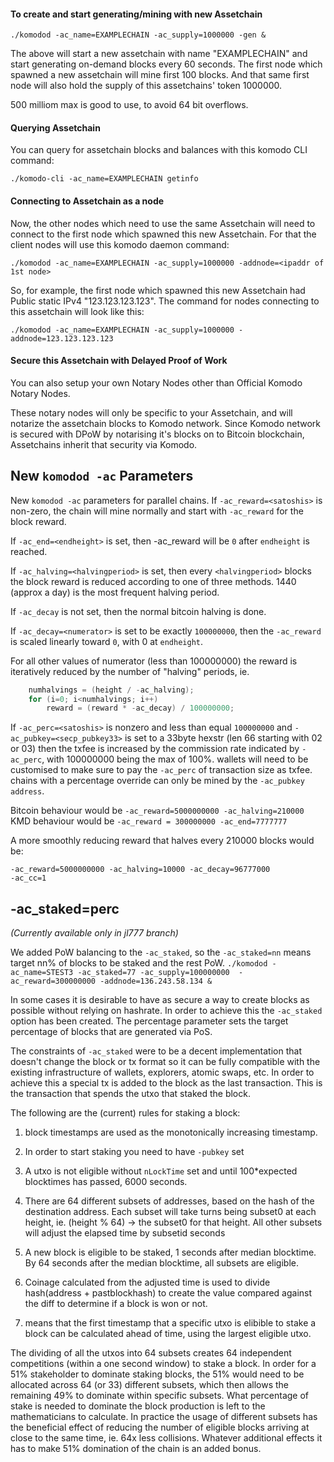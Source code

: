 #### To create and start generating/mining with new Assetchain
```shell
./komodod -ac_name=EXAMPLECHAIN -ac_supply=1000000 -gen &
```

The above will start a new assetchain with name "EXAMPLECHAIN" and start generating on-demand blocks every 60 seconds.
The first node which spawned a new assetchain will mine first 100 blocks.
And that same first node will also hold the supply of this assetchains' token 1000000.

500 milliom max is good to use, to avoid 64 bit overflows.

#### Querying Assetchain
You can query for assetchain blocks and balances with this komodo CLI command:
```shell
./komodo-cli -ac_name=EXAMPLECHAIN getinfo
```

#### Connecting to Assetchain as a node
Now, the other nodes which need to use the same Assetchain will need to connect to the first node which spawned this new Assetchain. For that the client nodes will use this komodo daemon command:
```shell
./komodod -ac_name=EXAMPLECHAIN -ac_supply=1000000 -addnode=<ipaddr of 1st node>
```

So, for example, the first node which spawned this new Assetchain had Public static IPv4 "123.123.123.123". The command for nodes connecting to this assetchain will look like this:
```shell
./komodod -ac_name=EXAMPLECHAIN -ac_supply=1000000 -addnode=123.123.123.123
```

#### Secure this Assetchain with Delayed Proof of Work
You can also setup your own Notary Nodes other than Official Komodo Notary Nodes.

These notary nodes will only be specific to your Assetchain, and will notarize the assetchain blocks to Komodo network. Since Komodo network is secured with DPoW by notarising it's blocks on to Bitcoin blockchain, Assetchains inherit that security via Komodo.

## New `komodod -ac` Parameters

New `komodod -ac` parameters for parallel chains. If `-ac_reward=<satoshis>` is non-zero, the chain will mine normally and start with `-ac_reward` for the block reward.

If `-ac_end=<endheight>` is set, then -ac_reward will be `0` after `endheight` is reached.

If `-ac_halving=<halvingperiod>` is set, then every `<halvingperiod>` blocks the block reward is reduced according to one of three methods. 1440 (approx a day) is the most frequent halving period.

If `-ac_decay` is not set, then the normal bitcoin halving is done.

If `-ac_decay=<numerator>` is set to be exactly `100000000`, then the `-ac_reward` is scaled linearly toward `0`, with 0 at `endheight`.

For all other values of numerator (less than 100000000) the reward is iteratively reduced by the number of "halving" periods, ie.
```c
    numhalvings = (height / -ac_halving);
    for (i=0; i<numhalvings; i++)
        reward = (reward * -ac_decay) / 100000000;
```

If `-ac_perc=<satoshis>` is nonzero and less than equal `100000000` and `-ac_pubkey=<secp_pubkey33>` is set to a 33byte hexstr (len 66 starting with 02 or 03) then the txfee is increased by the commission rate indicated by `-ac_perc`, with 100000000 being the max of 100%. wallets will need to be customised to make sure to pay the `-ac_perc` of transaction size as txfee. chains with a percentage override can only be mined by the `-ac_pubkey address`.

Bitcoin behaviour would be `-ac_reward=5000000000 -ac_halving=210000`
KMD behaviour would be `-ac_reward = 300000000 -ac_end=7777777`

A more smoothly reducing reward that halves every 210000 blocks would be:  
```shell
-ac_reward=5000000000 -ac_halving=10000 -ac_decay=96777000
-ac_cc=1
```

## -ac_staked=perc
_(Currently available only in jl777 branch)_

We added PoW balancing to the `-ac_staked`, so the `-ac_staked=nn` means target nn% of blocks to be staked and the rest PoW.
`./komodod -ac_name=STEST3 -ac_staked=77 -ac_supply=100000000  -ac_reward=300000000 -addnode=136.243.58.134 &`

In some cases it is desirable to have as secure a way to create blocks as possible without relying on hashrate. In order to achieve this the `-ac_staked` option has been created. The percentage parameter sets the target percentage of blocks that are generated via PoS.

The constraints of `-ac_staked` were to be a decent implementation that doesn't change the block or tx format so it can be fully compatible with the existing infrastructure of wallets, explorers, atomic swaps, etc. In order to achieve this a special tx is added to the block as the last transaction. This is the transaction that spends the utxo that staked the block.

The following are the (current) rules for staking a block:

1. block timestamps are used as the monotonically increasing timestamp.

2. In order to start staking you need to have `-pubkey` set

3. A utxo is not eligible without `nLockTime` set and until 100*expected blocktimes has passed, 6000 seconds.

4. There are 64 different subsets of addresses, based on the hash of the destination address. Each subset will take turns being subset0 at each height, ie. (height % 64) -> the subset0 for that height. All other subsets will adjust the elapsed time by subsetid seconds

5. A new block is eligible to be staked, 1 seconds after median blocktime. By 64 seconds after the median blocktime, all subsets are eligible.

6. Coinage calculated from the adjusted time is used to divide hash(address + pastblockhash) to create the value compared against the diff to determine if a block is won or not.

7. means that the first timestamp that a specific utxo is elibible to stake a block can be calculated ahead of time, using the largest eligible utxo.

The dividing of all the utxos into 64 subsets creates 64 independent competitions (within a one second window) to stake a block. In order for a 51% stakeholder to dominate staking blocks, the 51% would need to be allocated across 64 (or 33) different subsets, which then allows the remaining 49% to dominate within specific subsets. What percentage of stake is needed to dominate the block production is left to the mathematicians to calculate. In practice the usage of different subsets has the beneficial effect of reducing the number of eligible blocks arriving at close to the same time, ie. 64x less collisions. Whatever additional effects it has to make 51% domination of the chain is an added bonus.